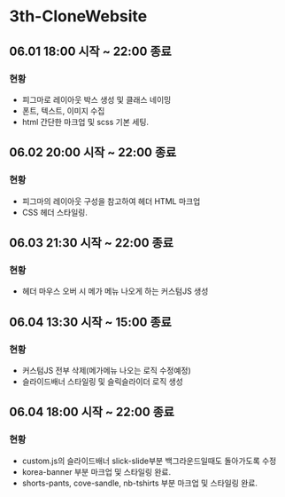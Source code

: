# 3th-CloneWebsite

## 06.01 18:00 시작 ~ 22:00 종료
### 현황
- 피그마로 레이아웃 박스 생성 및 클래스 네이밍
- 폰트, 텍스트, 이미지 수집
- html 간단한 마크업 및 scss 기본 세팅.

## 06.02 20:00 시작 ~ 22:00 종료
### 현황
- 피그마의 레이아웃 구성을 참고하여 헤더 HTML 마크업
- CSS 헤더 스타일링.

## 06.03 21:30 시작 ~ 22:00 종료
### 현황
- 헤더 마우스 오버 시 메가 메뉴 나오게 하는 커스텀JS 생성

## 06.04 13:30 시작 ~ 15:00 종료
### 현황
- 커스텀JS 전부 삭제(메가메뉴 나오는 로직 수정예정)
- 슬라이드배너 스타일링 및 슬릭슬라이더 로직 생성

## 06.04 18:00 시작 ~ 22:00 종료
### 현황
- custom.js의 슬라이드배너 slick-slide부분 백그라운드일때도 돌아가도록 수정
- korea-banner 부분 마크업 및 스타일링 완료.
- shorts-pants, cove-sandle, nb-tshirts 부분 마크업 및 스타일링 완료.
